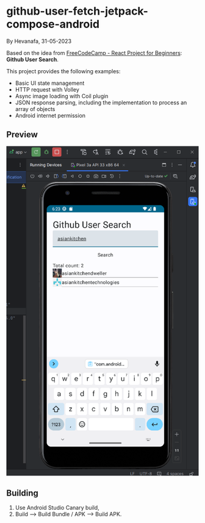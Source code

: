 # github-user-fetch-jetpack-compose-android
By Hevanafa, 31-05-2023

Based on the idea from [FreeCodeCamp - React Project for Beginners](https://www.freecodecamp.org/news/react-projects-for-beginners-easy-ideas-with-code/): **Github User Search**.

This project provides the following examples:
- Basic UI state management
- HTTP request with Volley
- Async image loading with Coil plugin
- JSON response parsing, including the implementation to process an array of objects
- Android internet permission

## Preview

![Preview on Emulator](./preview.png)

## Building

1. Use Android Studio Canary build,
2. Build --> Build Bundle / APK --> Build APK.

